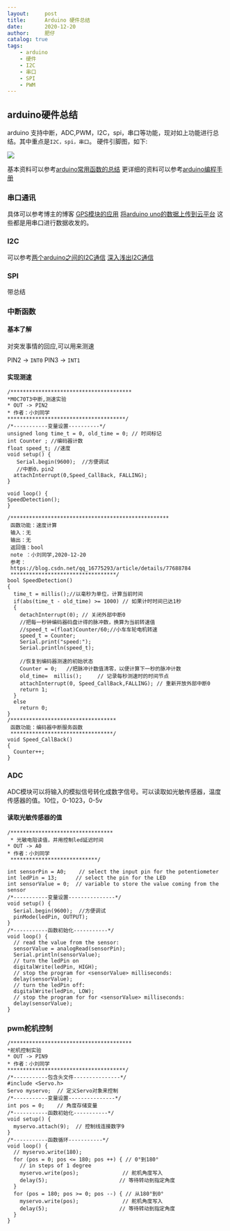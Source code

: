 ```yaml
---
layout:     post
title:      Arduino 硬件总结
date:       2020-12-20
author:     肥仔
catalog: true
tags:
    - arduino
    - 硬件
    - I2C
    - 串口
    - SPI
    - PWM
--- 
```

## arduino硬件总结
arduino 支持中断，ADC,PWM，I2C，spi，串口等功能，现对如上功能进行总结。其中重点是`I2C，spi，串口`。
硬件引脚图，如下:


<img src ="https://daniao2017.github.io/img/in_post/arduin_结构.png">


基本资料可以参考[arduino常用函数的总结](https://blog.csdn.net/daniao2017/article/details/108724236)
更详细的资料可以参考[arduino编程手册](https://wiki.dfrobot.com.cn/Arduino%E5%85%A5%E9%97%A8%E6%95%99%E7%A8%8B)
### 串口通讯
具体可以参考博主的博客
[GPS模块的应用](https://blog.csdn.net/daniao2017/article/details/108881825)
[将arduino uno的数据上传到云平台](https://blog.csdn.net/daniao2017/article/details/109062498)
这些都是用串口进行数据收发的。
### I2C
可以参考[两个arduino之间的I2C通信](https://blog.csdn.net/huanghaoAudio/article/details/85657890)
[深入浅出I2C通信](https://www.arduino.cn/thread-81380-1-2.html)
### SPI
带总结
### 中断函数
#### 基本了解
对突发事情的回应,可以用来测速

PIN2  -> `INT0`
PIN3  -> `INT1`

#### 实现测速

```
/***************************************
*M0C70T3中断,测速实验
* OUT -> PIN2
* 作者：小刘同学
**************************************/
/*-----------变量设置----------*/
unsigned long time_t = 0, old_time = 0; // 时间标记
int Counter ; //编码器计数
float speed_t; //速度
void setup() {
   Serial.begin(9600);  //方便调试
   //中断0，pin2
  attachInterrupt(0,Speed_CallBack, FALLING);
}

void loop() {
SpeedDetection();
}

/***************************************************
 函数功能：速度计算
 输入：无
 输出：无
 返回值：bool 
 note ：小刘同学,2020-12-20
 参考：
 https://blog.csdn.net/qq_16775293/article/details/77688784
 **********************************/
bool SpeedDetection()
{
  time_t = millis();//以毫秒为单位，计算当前时间 
  if(abs(time_t - old_time) >= 1000) // 如果计时时间已达1秒
  {  
    detachInterrupt(0); // 关闭外部中断0
    //把每一秒钟编码器码盘计得的脉冲数，换算为当前转速值
    //speed_t =(float)Counter/60;//小车车轮电机转速
    speed_t = Counter;
    Serial.print("speed:");
    Serial.println(speed_t);

    //恢复到编码器测速的初始状态
    Counter = 0;   //把脉冲计数值清零，以便计算下一秒的脉冲计数
    old_time=  millis();     // 记录每秒测速时的时间节点   
    attachInterrupt(0, Speed_CallBack,FALLING); // 重新开放外部中断0
    return 1;
  }
  else
    return 0;
}
/**********************************
 函数功能：编码器中断服务函数
 *********************************/
void Speed_CallBack()
{
  Counter++;
}
```

### ADC

ADC模块可以将输入的模拟信号转化成数字信号。可以读取如光敏传感器，温度传感器的值。10位，0-1023，0-5v
#### 读取光敏传感器的值
```
/*********************************
 * 光敏电阻读值，并用控制led延迟时间
* OUT -> A0
* 作者：小刘同学
 ****************************/

int sensorPin = A0;    // select the input pin for the potentiometer
int ledPin = 13;      // select the pin for the LED
int sensorValue = 0;  // variable to store the value coming from the sensor
/*-----------变量设置---------------*/
void setup() {
  Serial.begin(9600);  //方便调试
  pinMode(ledPin, OUTPUT);
}
/*-----------函数初始化-----------*/
void loop() {
  // read the value from the sensor:
  sensorValue = analogRead(sensorPin);
  Serial.println(sensorValue);
  // turn the ledPin on
  digitalWrite(ledPin, HIGH);
  // stop the program for <sensorValue> milliseconds:
  delay(sensorValue);
  // turn the ledPin off:
  digitalWrite(ledPin, LOW);
  // stop the program for for <sensorValue> milliseconds:
  delay(sensorValue);
}
```

### pwm舵机控制

```
/***************************************
*舵机控制实验
* OUT -> PIN9
* 作者：小刘同学
**************************************/
/*-----------包含头文件---------------*/
#include <Servo.h>
Servo myservo;  // 定义Servo对象来控制
/*-----------变量设置---------------*/
int pos = 0;    // 角度存储变量
/*-----------函数初始化-----------*/
void setup() {
  myservo.attach(9);  // 控制线连接数字9
}
/*-----------函数循环-----------*/
void loop() {
  // myservo.write(180);  
  for (pos = 0; pos <= 180; pos ++) { // 0°到180°
    // in steps of 1 degree
    myservo.write(pos);              // 舵机角度写入
    delay(5);                       // 等待转动到指定角度
  }
  for (pos = 180; pos >= 0; pos --) { // 从180°到0°
    myservo.write(pos);              // 舵机角度写入
    delay(5);                       // 等待转动到指定角度
  }
}
```